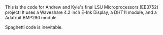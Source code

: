 This is the code for Andrew and Kyle's final LSU Microprocessors (EE3752) project! It uses a Waveshare 4.2 inch E-Ink Display, a DHT11 module, and a Adafruit BMP280 module.

Spaghetti code is inevitable.

